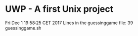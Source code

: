 # UWP - A first Unix project
Fri Dec  1 19:58:25 CET 2017
Lines in the guessinggame file:
      39 guessinggame.sh
